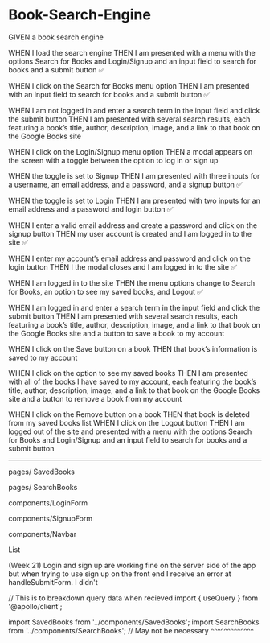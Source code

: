# Book-Search-Engine


GIVEN a book search engine

WHEN I load the search engine
THEN I am presented with a menu with the options Search for Books and Login/Signup and an input field to search for books and a submit button ✅

WHEN I click on the Search for Books menu option
THEN I am presented with an input field to search for books and a submit button ✅

WHEN I am not logged in and enter a search term in the input field and click the submit button
THEN I am presented with several search results, each featuring a book’s title, author, description, image, and a link to that book on the Google Books site

WHEN I click on the Login/Signup menu option
THEN a modal appears on the screen with a toggle between the option to log in or sign up 

WHEN the toggle is set to Signup
THEN I am presented with three inputs for a username, an email address, and a password, and a signup button ✅

WHEN the toggle is set to Login
THEN I am presented with two inputs for an email address and a password and login button ✅

WHEN I enter a valid email address and create a password and click on the signup button
THEN my user account is created and I am logged in to the site ✅

WHEN I enter my account’s email address and password and click on the login button
THEN I the modal closes and I am logged in to the site ✅

WHEN I am logged in to the site
THEN the menu options change to Search for Books, an option to see my saved books, and Logout ✅

WHEN I am logged in and enter a search term in the input field and click the submit button
THEN I am presented with several search results, each featuring a book’s title, author, description, image, and a link to that book on the Google Books site and a button to save a book to my account

WHEN I click on the Save button on a book
THEN that book’s information is saved to my account

WHEN I click on the option to see my saved books
THEN I am presented with all of the books I have saved to my account, each featuring the book’s title, author, description, image, and a link to that book on the Google Books site and a button to remove a book from my account

WHEN I click on the Remove button on a book
THEN that book is deleted from my saved books list
WHEN I click on the Logout button
THEN I am logged out of the site and presented with a menu with the options Search for Books and Login/Signup and an input field to search for books and a submit button  

----------------------

pages/ SavedBooks

pages/ SearchBooks

components/LoginForm

components/SignupForm

components/Navbar

List


(Week 21) Login and sign up are working fine on the server side of the app but when trying to use sign up on the front end I receive an error at handleSubmitForm. I didn't 






// This is to breakdown query data when recieved 
import { useQuery } from '@apollo/client';

import SavedBooks from '../components/SavedBooks';
import SearchBooks from '../components/SearchBooks';
// May not be necessary ^^^^^^^^^^^^^
